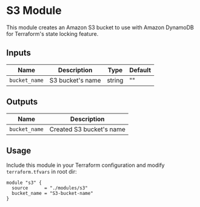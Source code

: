 # S3 Module

This module creates an Amazon S3 bucket to use with Amazon DynamoDB for Terraform's state locking feature.

## Inputs

| Name          | Description       | Type   | Default |
|---------------|-------------------|--------|---------|
| `bucket_name` | S3 bucket's name  | string | ""      |

## Outputs

| Name          | Description              |
|---------------|--------------------------|
| `bucket_name` | Created S3 bucket's name |

## Usage

Include this module in your Terraform configuration and modify `terraform.tfvars` in root dir:

```hcl
module "s3" {
  source      = "./modules/s3"
  bucket_name = "S3-bucket-name"
}
```